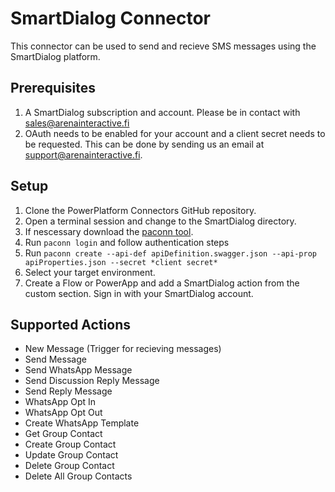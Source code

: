 # SmartDialog Connector

This connector can be used to send and recieve SMS messages using the SmartDialog platform.  

## Prerequisites

1. A SmartDialog subscription and account. Please be in contact with sales@arenainteractive.fi 
2. OAuth needs to be enabled for your account and a client secret needs to be requested. This can be done by sending us an email at support@arenainteractive.fi.

## Setup

1. Clone the PowerPlatform Connectors GitHub repository.
2. Open a terminal session and change to the SmartDialog directory.
3. If nescessary download the [paconn tool](https://docs.microsoft.com/connectors/custom-connectors/paconn-cli).
4. Run `paconn login` and follow authentication steps
5. Run `paconn create --api-def apiDefinition.swagger.json --api-prop apiProperties.json --secret *client secret*`
6. Select your target environment.
7. Create a Flow or PowerApp and add a SmartDialog action from the custom section. Sign in with your SmartDialog account.

## Supported Actions

- New Message (Trigger for recieving messages)
- Send Message
- Send WhatsApp Message
- Send Discussion Reply Message
- Send Reply Message
- WhatsApp Opt In
- WhatsApp Opt Out
- Create WhatsApp Template
- Get Group Contact
- Create Group Contact
- Update Group Contact
- Delete Group Contact
- Delete All Group Contacts
